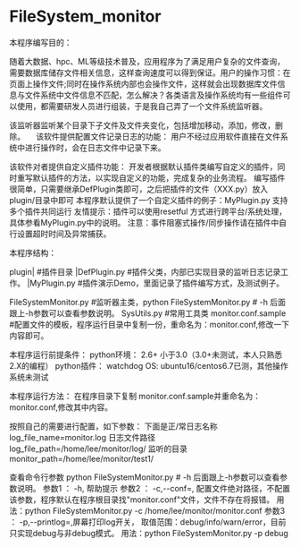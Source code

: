 # FileSystem_monitor

本程序编写目的：

随着大数据、hpc、ML等级技术普及，应用程序为了满足用户复杂的文件查询，需要数据库储存文件相关信息，这样查询速度可以得到保证。用户的操作习惯：在页面上操作文件;同时在操作系统内部也会操作文件，这样就会出现数据库文件信息与文件系统中文件信息不匹配，怎么解决？各类语言及操作系统均有一些组件可以使用，都需要研发人员进行组装，于是我自己弄了一个文件系统监听器。

该监听器监听某个目录下子文件及文件夹变化，包括增加移动，添加，修改，删除。
    
该软件提供配置文件记录日志的功能：
    用户不经过应用软件直接在文件系统中进行操作时，会在日志文件中记录下来。
    
该软件对者提供自定义插件功能：
    开发者根据默认插件类编写自定义的插件，同时重写默认插件的方法，以实现自定义的功能，完成复杂的业务流程。
    编写插件很简单，只需要继承DefPlugin类即可，之后把插件的文件（XXX.py）放入plugin/目录中即可
    本程序默认提供了一个自定义插件的例子：MyPlugin.py
    支持多个插件共同运行
    友情提示：插件可以使用resetful 方式进行跨平台/系统处理，具体参看MyPlugin.py中的说明。
    注意：事件阻塞式操作/同步操作请在插件中自行设置超时时间及异常捕获。

本程序结构：

plugin|                   #插件目录
      |DefPlugin.py       #插件父类，内部已实现目录的监听日志记录工作。
      |MyPlugin.py        #插件演示Demo，里面记录了插件编写方式，及测试例子。
 
FileSystemMonitor.py      #监听器主类，python  FileSystemMonitor.py   #   -h    后面跟上-h参数可以查看参数说明。
SysUtils.py               #常用工具类
monitor.conf.sample       #配置文件的模板，程序运行目录中复制一份，重命名为：monitor.conf,修改一下内容即可。

本程序运行前提条件：
python环境：     2.6+   小于3.0（3.0+未测试，本人只熟悉2.X的编程）
python插件：     watchdog
OS:             ubuntu16/centos6.7已测，其他操作系统未测试

本程序运行方法：
在程序目录下复制 monitor.conf.sample并重命名为：monitor.conf,修改其中内容。

按照自己的需要进行配置，如下参数：
下面是正/常日志名称
log_file_name=monitor.log
日志文件路径
log_file_path=/home/lee/monitor/log/
监听的目录
monitor_path=/home/lee/monitor/test1/

查看命令行参数
python  FileSystemMonitor.py   #   -h    后面跟上-h参数可以查看参数说明。
  参数1 ： -h, 帮助提示
  参数2 ： -c,--conf=, 配置文件绝对路径，不配置该参数，程序默认在程序根目录找"monitor.conf"文件，文件不存在将报错。
          用法：python  FileSystemMonitor.py -c /home/lee/monitor/monitor.conf
  参数3 ： -p,--printlog=,屏幕打印log开关， 取值范围：debug/info/warn/error，目前只实现debug与非debug模式。
          用法：python  FileSystemMonitor.py  -p debug 
          
